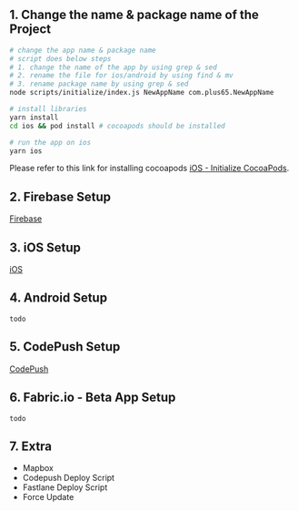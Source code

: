 ## 1. Change the name & package name of the Project

```bash
# change the app name & package name
# script does below steps
# 1. change the name of the app by using grep & sed
# 2. rename the file for ios/android by using find & mv
# 3. rename package name by using grep & sed 
node scripts/initialize/index.js NewAppName com.plus65.NewAppName

# install libraries
yarn install 
cd ios && pod install # cocoapods should be installed 

# run the app on ios
yarn ios
```

Please refer to this link for installing cocoapods [iOS - Initialize CocoaPods](iOS-Initialize-CocoaPods).


## 2. Firebase Setup

[Firebase](Firebase)

## 3. iOS Setup

[iOS](iOS)

## 4. Android Setup

``todo`` 

## 5. CodePush Setup

[CodePush](CodePush-(deployment))

## 6. Fabric.io - Beta App Setup

``todo`` 

## 7. Extra

* Mapbox
* Codepush Deploy Script
* Fastlane Deploy Script
* Force Update
